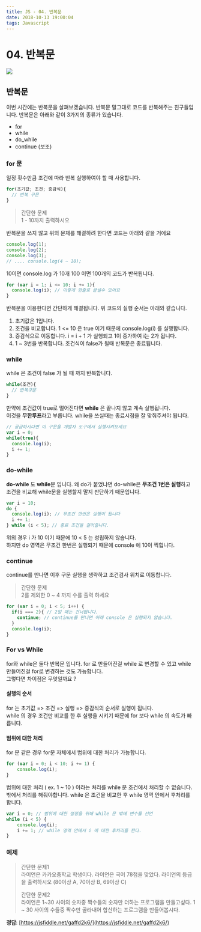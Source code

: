 ```yaml
---
title: JS - 04. 반복문
date: 2018-10-13 19:00:04
tags: Javascript
---
```


# 04. 반복문

![](https://raw.githubusercontent.com/appear/simpleJS/gh-pages/docs/body.png)

## 반복문

이번 시간에는 반복문을 살펴보겠습니다. 반복문 말그대로 코드를 반복해주는 친구들입니다. 반복문은 아래와 같이 3가지의 종류가 있습니다.

* for
* while
* do_while
* continue (보조)

### for 문

일정 횟수만큼 조건에 따라 반복 실행하여야 할 때 사용합니다.

```javascript
for(초기값; 조건; 증감식){
  // 반복 구문
}
```

> 간단한 문제  
>  1 - 10까지 출력하시오

반복문을 쓰지 않고 위의 문제를 해결하려 한다면 코드는 아래와 같을 거에요

```javascript
console.log(1);
console.log(2);
console.log(3);
// .... console.log(4 ~ 10);
```

10이면 console.log 가 10개 100 이면 100개의 코드가 반복됩니다. 

```javascript
for (var i = 1; i <= 10; i += 1){
  console.log(i); // 이렇게 한줄로 끝낼수 있어요
}
```

반복문을 이용한다면 간단하게 해결됩니다. 위 코드의 실행 순서는 아래와 같습니다.

1. 초기값은 1입니다. 
2. 조건을 비교합니다. 1 &lt;= 10 은 true 이기 때문에 console.log\(i\) 를 실행합니다.
3. 증감식으로 이동합니다. i = i + 1 가 실행되고 1이 증가하여 i는 2가 됩니다.
4. 1 ~ 3번을 반복합니다. 조건식이 false가 될때 반복문은 종료됩니다. 

### while 

while 은 조건이 false 가 될 때 까지 반복합니다.

```javascript
while(조건){
  // 반복구문
}
```

만약에 조건값이 true로 떨어진다면 **while** 은 끝나지 않고 계속 실행됩니다.  
이것을 **무한루프**라고 부릅니다. while을 쓰실때는 종료시점을 잘 맞춰주셔야 됩니다.

```javascript
// 궁금하시다면 이 구문을 개발자 도구에서 실행시켜보세요 
var i = 0;
while(true){
  console.log(i);
  i += 1;
}
```

### do-while 

**do-while** 도 **while**문 입니다. 왜 do가 붙었냐면 do-while은 **무조건 1번은 실행**하고 조건을 비교해 while문을 실행할지 말지 판단하기 때문입니다. 

```javascript
var i = 10;
do {
  console.log(i); // 무조건 한번은 실행이 됩니다
  i += 1;
} while (i < 5); // 종료 조건을 걸어줍니다.
```

위의 경우 i 가 10 이기 때문에 10 &lt; 5 는 성립하지 않습니다.   
하지만 do 영역은  무조건 한번은 실행되기 때문에 console 에 10이 찍힙니다.

### continue 

continue를 만나면 이후 구문 실행을 생략하고 조건검사 위치로 이동합니다.

> 간단한 문제  
>  2를 제외한 0 ~ 4 까지 수를 출력 하세요

```javascript
for (var i = 0; i < 5; i++) {
  if(i === 2){ // 2일 때는 건너뜁니다.
    continue; // continue를 만나면 아래 console 은 실행되지 않습니다.
  }
  console.log(i);
}
```

### For vs While

for와 while은 둘다 반복문 입니다. for 로 만들어진걸 while 로 변경할 수 있고 while 만들어진걸 for로 변경하는 것도 가능합니다.  
그렇다면 차이점은 무엇일까요 ?

#### 실행의 순서

for 는 초기값 =&gt; 조건 =&gt; 실행 =&gt; 증감식의 순서로 실행이 됩니다.   
while 의 경우 조건만 비교를 한 후 실행을 시키기 때문에 for 보다 while 의 속도가 빠릅니다.

#### 범위에 대한 처리

for 문 같은 경우 for문 자체에서 범위에 대한 처리가 가능합니다.

```javascript
for (var i = 0; i < 10; i += 1) {
    console.log(i);
}
```

범위에 대한 처리 ( ex. 1 ~ 10 ) 이라는 처리를 while 문 조건에서 처리할 수 없습니다.   
밖에서 처리를 해줘야합니다. while 은 조건을 비교한 후 while 영역 안에서 후처리를 합니다.

```javascript
var i = 0; // 범위에 대한 설정을 위해 while 문 밖에 변수를 선언
while (i < 5) {
    console.log(i);
    i += 1; // while 영역 안에서 i 에 대한 후처리를 한다.
}
```

### 예제

> 간단한 문제1  
> 라이언은 카카오중학교 학생이다. 라이언은 국어 78점을 맞았다. 라이언의 등급을 출력하시오 \(80이상 A, 70이상 B, 69이상 C\)
>
> 간단한 문제2   
> 라이언은 1~30 사이의 숫자중 짝수들의 숫자만 더하는 프로그램을 만들고싶다. 1 ~ 30 사이의 수들중 짝수만 골라내어 합산하는 프로그램을 만들어봅시다.

 **정답**: [https://jsfiddle.net/gaffd2k6/](https://jsfiddle.net/gaffd2k6/)